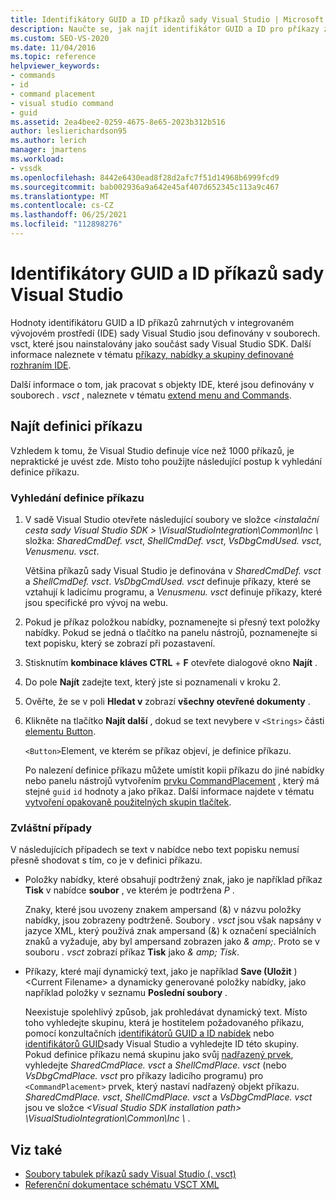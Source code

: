 ```yaml
---
title: Identifikátory GUID a ID příkazů sady Visual Studio | Microsoft Docs
description: Naučte se, jak najít identifikátor GUID a ID pro příkazy zahrnuté v integrovaném vývojovém prostředí (IDE) sady Visual Studio.
ms.custom: SEO-VS-2020
ms.date: 11/04/2016
ms.topic: reference
helpviewer_keywords:
- commands
- id
- command placement
- visual studio command
- guid
ms.assetid: 2ea4bee2-0259-4675-8e65-2023b312b516
author: leslierichardson95
ms.author: lerich
manager: jmartens
ms.workload:
- vssdk
ms.openlocfilehash: 8442e6430ead8f28d2afc7f51d14968b6999fcd9
ms.sourcegitcommit: bab002936a9a642e45af407d652345c113a9c467
ms.translationtype: MT
ms.contentlocale: cs-CZ
ms.lasthandoff: 06/25/2021
ms.locfileid: "112898276"
---
```

# <a name="guids-and-ids-of-visual-studio-commands"></a>Identifikátory GUID a ID příkazů sady Visual Studio
Hodnoty identifikátoru GUID a ID příkazů zahrnutých v integrovaném vývojovém prostředí (IDE) sady Visual Studio jsou definovány v souborech. vsct, které jsou nainstalovány jako součást sady Visual Studio SDK. Další informace naleznete v tématu [příkazy, nabídky a skupiny definované rozhraním IDE](../../extensibility/internals/ide-defined-commands-menus-and-groups.md).

 Další informace o tom, jak pracovat s objekty IDE, které jsou definovány v souborech *. vsct* , naleznete v tématu [extend menu and Commands](../../extensibility/extending-menus-and-commands.md).

## <a name="find-a-command-definition"></a>Najít definici příkazu
 Vzhledem k tomu, že Visual Studio definuje více než 1000 příkazů, je nepraktické je uvést zde. Místo toho použijte následující postup k vyhledání definice příkazu.

### <a name="to-locate-a-command-definition"></a>Vyhledání definice příkazu

1. V sadě Visual Studio otevřete následující soubory ve složce *<instalační cesta sady Visual Studio SDK \> \VisualStudioIntegration\Common\Inc \\* složka: *SharedCmdDef. vsct*, *ShellCmdDef. vsct*, *VsDbgCmdUsed. vsct*, *Venusmenu. vsct*.

    Většina příkazů sady Visual Studio je definována v *SharedCmdDef. vsct* a *ShellCmdDef. vsct*. *VsDbgCmdUsed. vsct* definuje příkazy, které se vztahují k ladicímu programu, a *Venusmenu. vsct* definuje příkazy, které jsou specifické pro vývoj na webu.

2. Pokud je příkaz položkou nabídky, poznamenejte si přesný text položky nabídky. Pokud se jedná o tlačítko na panelu nástrojů, poznamenejte si text popisku, který se zobrazí při pozastavení.

3. Stisknutím **kombinace kláves CTRL** + **F** otevřete dialogové okno **Najít** .

4. Do pole **Najít** zadejte text, který jste si poznamenali v kroku 2.

5. Ověřte, že se v poli **Hledat v** zobrazí **všechny otevřené dokumenty** .

6. Klikněte na tlačítko **Najít další** , dokud se text nevybere v `<Strings>` části [elementu Button](../../extensibility/button-element.md).

    `<Button>`Element, ve kterém se příkaz objeví, je definice příkazu.

   Po nalezení definice příkazu můžete umístit kopii příkazu do jiné nabídky nebo panelu nástrojů vytvořením [prvku CommandPlacement](../../extensibility/commandplacement-element.md) , který má stejné `guid` `id` hodnoty a jako příkaz. Další informace najdete v tématu [vytvoření opakovaně použitelných skupin tlačítek](../../extensibility/creating-reusable-groups-of-buttons.md).

### <a name="special-cases"></a>Zvláštní případy
 V následujících případech se text v nabídce nebo text popisku nemusí přesně shodovat s tím, co je v definici příkazu.

- Položky nabídky, které obsahují podtržený znak, jako je například příkaz **Tisk** v nabídce **soubor** , ve kterém je podtržena *P* .

     Znaky, které jsou uvozeny znakem ampersand (&) v názvu položky nabídky, jsou zobrazeny podtrženě. Soubory *. vsct* jsou však napsány v jazyce XML, který používá znak ampersand (&) k označení speciálních znaků a vyžaduje, aby byl ampersand zobrazen jako *&amp; amp;*. Proto se v souboru *. vsct* zobrazí příkaz **Tisk** jako *&amp; amp; Tisk*.

- Příkazy, které mají dynamický text, jako je například **Save (Uložit** ) \<Current Filename\> a dynamicky generované položky nabídky, jako například položky v seznamu **Poslední soubory** .

     Neexistuje spolehlivý způsob, jak prohledávat dynamický text. Místo toho vyhledejte skupinu, která je hostitelem požadovaného příkazu, pomocí konzultačních [identifikátorů GUID a ID nabídek](../../extensibility/internals/guids-and-ids-of-visual-studio-menus.md) nebo [identifikátorů GUID](../../extensibility/internals/guids-and-ids-of-visual-studio-toolbars.md)sady Visual Studio a vyhledejte ID této skupiny. Pokud definice příkazu nemá skupinu jako svůj [nadřazený prvek](../../extensibility/parent-element.md), vyhledejte *SharedCmdPlace. vsct* a *ShellCmdPlace. vsct* (nebo *VsDbgCmdPlace. vsct* pro příkazy ladicího programu) pro `<CommandPlacement>` prvek, který nastaví nadřazený objekt příkazu. *SharedCmdPlace. vsct*, *ShellCmdPlace. vsct* a *VsDbgCmdPlace. vsct* jsou ve složce *\<Visual Studio SDK installation path\> \VisualStudioIntegration\Common\Inc \\* .

## <a name="see-also"></a>Viz také

- [Soubory tabulek příkazů sady Visual Studio (. vsct)](../../extensibility/internals/visual-studio-command-table-dot-vsct-files.md)
- [Referenční dokumentace schématu VSCT XML](../../extensibility/vsct-xml-schema-reference.md)
